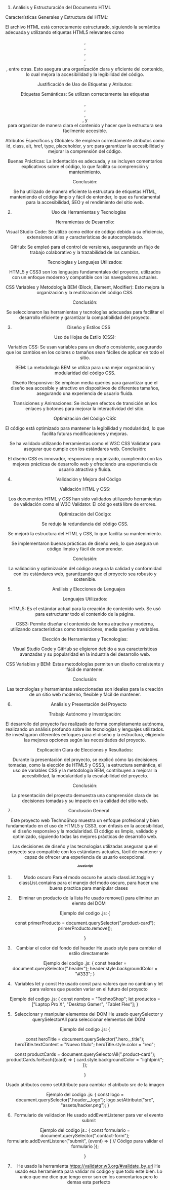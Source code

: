 1. Análisis y Estructuración del Documento HTML
   
Características Generales y Estructura del HTML:

El archivo HTML está correctamente estructurado, siguiendo la semántica adecuada y utilizando etiquetas HTML5 relevantes como <header>, <main>, <footer>, <section>, <article>, <nav>, entre otras. Esto asegura una organización clara y eficiente del contenido, lo cual mejora la accesibilidad y la legibilidad del código.

Justificación de Uso de Etiquetas y Atributos:

Etiquetas Semánticas: Se utilizan correctamente las etiquetas <header>, <main>, <footer>, <nav>, y <section> para organizar de manera clara el contenido y hacer que la estructura sea fácilmente accesible.

Atributos Específicos y Globales: Se emplean correctamente atributos como id, class, alt, href, type, placeholder, y src para garantizar la accesibilidad y mejorar la comprensión del código.

Buenas Prácticas: La indentación es adecuada, y se incluyen comentarios explicativos sobre el código, lo que facilita su comprensión y mantenimiento.

Conclusión:

Se ha utilizado de manera eficiente la estructura de etiquetas HTML, manteniendo el código limpio y fácil de entender, lo que es fundamental para la accesibilidad, SEO y el rendimiento del sitio web.

2. Uso de Herramientas y Tecnologías
   
Herramientas de Desarrollo:

Visual Studio Code: Se utilizó como editor de código debido a su eficiencia, extensiones útiles y características de autocompletado.

GitHub: Se empleó para el control de versiones, asegurando un flujo de trabajo colaborativo y la trazabilidad de los cambios.

Tecnologías y Lenguajes Utilizados:

HTML5 y CSS3 son los lenguajes fundamentales del proyecto, utilizados con un enfoque moderno y compatible con los navegadores actuales.

CSS Variables y Metodología BEM (Block, Element, Modifier): Esto mejora la organización y la reutilización del código CSS.

Conclusión:

Se seleccionaron las herramientas y tecnologías adecuadas para facilitar el desarrollo eficiente y garantizar la compatibilidad del proyecto.

3. Diseño y Estilos CSS
   
Uso de Hojas de Estilo (CSS):

Variables CSS: Se usan variables para un diseño consistente, asegurando que los cambios en los colores o tamaños sean fáciles de aplicar en todo el sitio.

BEM: La metodología BEM se utiliza para una mejor organización y modularidad del código CSS.

Diseño Responsivo: Se emplean media queries para garantizar que el diseño sea accesible y atractivo en dispositivos de diferentes tamaños, asegurando una experiencia de usuario fluida.

Transiciones y Animaciones: Se incluyen efectos de transición en los enlaces y botones para mejorar la interactividad del sitio.

Optimización del Código CSS:

El código está optimizado para mantener la legibilidad y modularidad, lo que facilita futuras modificaciones y mejoras.

Se ha validado utilizando herramientas como el W3C CSS Validator para asegurar que cumple con los estándares web.
Conclusión:

El diseño CSS es innovador, responsivo y organizado, cumpliendo con las mejores prácticas de desarrollo web y ofreciendo una experiencia de usuario atractiva y fluida.

4. Validación y Mejora del Código
   
Validación HTML y CSS:

Los documentos HTML y CSS han sido validados utilizando herramientas de validación como el W3C Validator. El código está libre de errores.

Optimización del Código:

Se redujo la redundancia del código CSS.

Se mejoró la estructura del HTML y CSS, lo que facilita su mantenimiento.

Se implementaron buenas prácticas de diseño web, lo que asegura un código limpio y fácil de comprender.

Conclusión:

La validación y optimización del código asegura la calidad y conformidad con los estándares web, garantizando que el proyecto sea robusto y sostenible.

5. Análisis y Elecciones de Lenguajes
   
Lenguajes Utilizados:

HTML5: Es el estándar actual para la creación de contenido web. Se usó para estructurar todo el contenido de la página.

CSS3: Permite diseñar el contenido de forma atractiva y moderna, utilizando características como transiciones, media queries y variables.

Elección de Herramientas y Tecnologías:

Visual Studio Code y GitHub se eligieron debido a sus características avanzadas y su popularidad en la industria del desarrollo web.

CSS Variables y BEM: Estas metodologías permiten un diseño consistente y fácil de mantener.

Conclusión:

Las tecnologías y herramientas seleccionadas son ideales para la creación de un sitio web moderno, flexible y fácil de mantener.

6. Análisis y Presentación del Proyecto
   
Trabajo Autónomo y Investigación:

El desarrollo del proyecto fue realizado de forma completamente autónoma, realizando un análisis profundo sobre las tecnologías y lenguajes utilizados. Se investigaron diferentes enfoques para el diseño y la estructura, eligiendo las mejores opciones según las necesidades del proyecto.

Explicación Clara de Elecciones y Resultados:

Durante la presentación del proyecto, se explicó cómo las decisiones tomadas, como la elección de HTML5 y CSS3, la estructura semántica, el uso de variables CSS y la metodología BEM, contribuyen a mejorar la accesibilidad, la modularidad y la escalabilidad del proyecto.

Conclusión:

La presentación del proyecto demuestra una comprensión clara de las decisiones tomadas y su impacto en la calidad del sitio web.

7. Conclusión General
   
Este proyecto web TechnoShop muestra un enfoque profesional y bien fundamentado en el uso de HTML5 y CSS3, con énfasis en la accesibilidad, el diseño responsivo y la modularidad. El código es limpio, validado y optimizado, siguiendo todas las mejores prácticas de desarrollo web.

Las decisiones de diseño y las tecnologías utilizadas aseguran que el proyecto sea compatible con los estándares actuales, fácil de mantener y capaz de ofrecer una experiencia de usuario excepcional.



# JavaScript

1. Modo oscuro
Para el modo oscuro he usado classList.toggle y classList.contains para el manejo del modo oscuro, para hacer una buena practica para manipular clases

2. Eliminar un producto de la lista
He usado remove() para eliminar un elemto del DOM 

Ejemplo del codigo .js: {

const primerProducto = document.querySelector(".product-card");
primerProducto.remove();

}

3. Cambiar el color del fondo del header
He usado style para cambiar el estilo directamente

Ejemplo del codigo .js: {
const header = document.querySelector(".header");
header.style.backgroundColor = "#333";
}

4. Variables let y const
He usado const para valores que no cambian y let para valores que pueden variar en el futuro del proyecto

Ejemplo del codigo .js: {
const nombre = "TechnoShop";
let productos = ["Laptop Pro X", "Desktop Gamer", "Tablet Flex"];
}

5. Seleccionar y manipular elementos del DOM
He usado querySelector y querySelectorAll para seleccionar elementos del DOM

Ejemplo del codigo .js: {

const heroTitle = document.querySelector(".hero__title");
heroTitle.textContent = "Nuevo titulo";
heroTitle.style.color = "red";

const productCards = document.querySelectorAll(".product-card");
productCards.forEach((card) => {
card.style.backgroundColor = "lightpink";
});

}

Usado atributos como setAttribute para cambiar el atributo src de la imagen

Ejemplo del codigo .js: {
const logo = document.querySelector(".header__logo");
logo.setAttribute("src", "assets/hacker.png");
}

6. Formulario de validacion
He usado addEventListener para ver el evento submit

Ejemplo del codigo js.: {
const formulario = document.querySelector(".contact-form");
formulario.addEventListener("submit", (event) => {
// Código para validar el formulario
});

}

7. He usado la herramienta https://validator.w3.org/#validate_by_uri
He usado esa herramienta para validar mi codigo y que todo este bien. Lo unico que me dice que tengo error son en los comentarios pero lo demas esta perfecto








